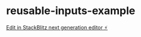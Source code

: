 # reusable-inputs-example

[Edit in StackBlitz next generation editor ⚡️](https://stackblitz.com/~/github.com/akilah-littlejohn/reusable-inputs-example)